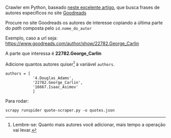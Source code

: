 Crawler em Python, baseado [neste excelente artigo](https://www.digitalocean.com/community/tutorials/como-fazer-crawling-em-uma-pagina-web-com-scrapy-e-python-3-pt), que busca frases de autores específicos no site [Goodreads](https://www.goodreads.com/)


Procure no site Goodreads os autores de interesse copiando a última parte do *path* composta pelo `id.nome_do_autor`

Exemplo, caso a url seja: https://www.goodreads.com/author/show/22782.George_Carlin

A parte que interessa é **22782.George_Carlin**

Adicione quantos autores quiser[^1] à variável `authors`. 

[^1]: Lembre-se: Quanto mais autores você adicionar, mais tempo a operação vai levar.

```
authors = [
            '4.Douglas_Adams',
            '22782.George_Carlin',
            '16667.Isaac_Asimov'
            ]
```

Para rodar:

```python3
scrapy runspider quote-scraper.py -o quotes.json
```
